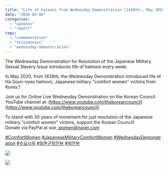 ```yaml
---
title: "Life of halmoni from Wednesday Demonstration (1438th~, May 2020)"
date: "2020-05-06"
categories: 
  - "updates"
  - "report"
tags: 
  - "commemoration"
  - "testimonies"
  - "wednesday-demonstration"
---
```


The Wednesday Demonstration for Resolution of the Japanese Military Sexual Slavery Issue introduces life of halmoni every week.

In May 2020, from 1438th, the Wednesday Demonstration introduced life of Ha Soon-nyeo halmoni, Japanese military "comfort women" victims from Korea.?

Join us for Online Live Wednesday Demonstration on the Korean Council YouTube channel at: [https://www.youtube.com/thekoreancouncil](https://www.youtube.com/thekoreancouncil)

To stand with 30 years of movement for just resolution of the Japanese military "comfort women" victims, support the Korean Council!  
Donate via PayPal at war\_women@naver.com

[#ComfortWomen](https://www.facebook.com/hashtag/comfortwomen?source=feed_text&epa=HASHTAG) [#JapaneseMilitaryComfortWomen](https://www.facebook.com/hashtag/japanesemilitarycomfortwomen?source=feed_text&epa=HASHTAG) [#WednesdayDemonstration](https://www.facebook.com/hashtag/wednesdaydemonstration?source=feed_text&epa=HASHTAG) [#수요시위](https://www.facebook.com/hashtag/%EC%88%98%EC%9A%94%EC%8B%9C%EC%9C%84?source=feed_text&epa=HASHTAG) [#일본군위안부](https://www.facebook.com/hashtag/%EC%9D%BC%EB%B3%B8%EA%B5%B0%EC%9C%84%EC%95%88%EB%B6%80?source=feed_text&epa=HASHTAG) [#위안부](https://www.facebook.com/hashtag/%EC%9C%84%EC%95%88%EB%B6%80?source=feed_text&epa=HASHTAG)

![](https://r2.womenandwar.net/2020/05/슬라이드3-1-1024x1024.jpg)

![](https://r2.womenandwar.net/2020/05/슬라이드4-1-1024x1024.jpg)
